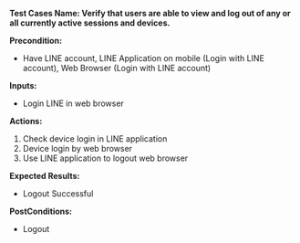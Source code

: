**Test Cases Name: Verify that users are able to view and log out of any or all currently active sessions and devices.**

**Precondition:** 
* Have LINE account, LINE Application on mobile (Login with LINE account), Web Browser (Login with LINE account)

**Inputs:** 
* Login LINE in web browser

**Actions:** 
1. Check device login in LINE application
1. Device login by web browser
1. Use LINE application to logout web browser 

**Expected Results:** 
* Logout Successful

**PostConditions:** 
* Logout
